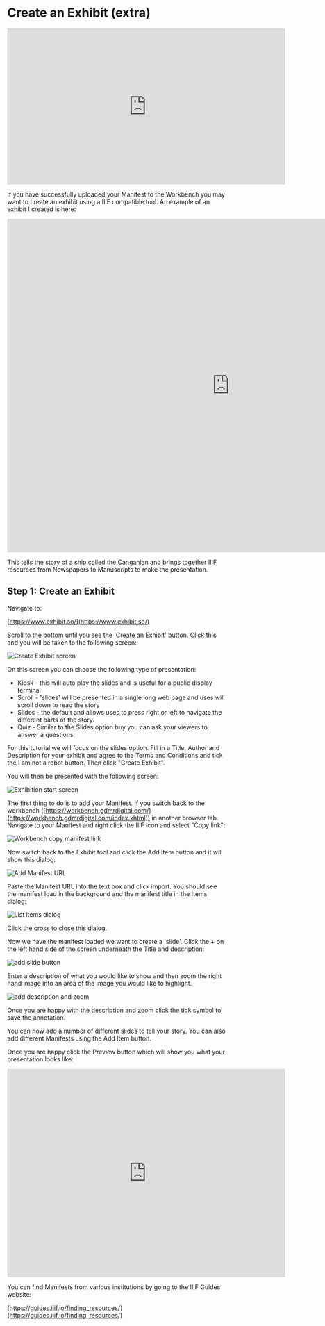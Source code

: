 # Create an Exhibit (extra)

<iframe src="https://player.vimeo.com/video/716825099?h=d4ee6b8255" width="640" height="360" frameborder="0" allow="autoplay; fullscreen; picture-in-picture" allowfullscreen></iframe>

If you have successfully uploaded your Manifest to the Workbench you may want to create an exhibit using a IIIF compatible tool. An example of an exhibit I created is here:

<iframe src="https://exhibit.so/exhibits/vjxZwSD0sgKKzQhU4r7i?embedded=true" width="1024" height="768" allowfullscreen frameborder="0"></iframe>

This tells the story of a ship called the Canganian and brings together IIIF resources from Newspapers to Manuscripts to make the presentation.

## Step 1: Create an Exhibit

Navigate to:

[https://www.exhibit.so/](https://www.exhibit.so/)

Scroll to the bottom until you see the 'Create an Exhibit' button. Click this and you will be taken to the following screen:

![Create Exhibit screen](img/create.png)

On this screen you can choose the following type of presentation:

 * Kiosk - this will auto play the slides and is useful for a public display terminal
 * Scroll - 'slides' will be presented in a single long web page and uses will scroll down to read the story
 * Slides - the default and allows uses to press right or left to navigate the different parts of the story.
 * Quiz - Similar to the Slides option buy you can ask your viewers to answer a questions

For this tutorial we will focus on the slides option. Fill in a Title, Author and Description for your exhibit and agree to the Terms and Conditions and tick the I am not a robot button. Then click "Create Exhibit".

You will then be presented with the following screen:

![Exhibition start screen](img/start.png)

The first thing to do is to add your Manifest. If you switch back to the workbench ([https://workbench.gdmrdigital.com/](https://workbench.gdmrdigital.com/index.xhtml)) in another browser tab. Navigate to your Manifest and right click the IIIF icon and select "Copy link":

![Workbench copy manifest link](img/workbench.png)

Now switch back to the Exhibit tool and click the Add Item button and it will show this dialog:

![Add Manifest URL](img/add_item.png)

Paste the Manifest URL into the text box and click import. You should see the manifest load in the background and the manifest title in the Items dialog:

![List items dialog](img/list_items.png)

Click the cross to close this dialog.

Now we have the manifest loaded we want to create a 'slide'. Click the + on the left hand side of the screen underneath the Title and description:

![add slide button](img/add_anno.png)

Enter a description of what you would like to show and then zoom the right hand image into an area of the image you would like to highlight.

![add description and zoom](img/zoom.png)

Once you are happy with the description and zoom click the tick symbol to save the annotation.

You can now add a number of different slides to tell your story. You can also add different Manifests using the Add Item button.

Once you are happy click the Preview button which will show you what your presentation looks like:

<iframe src="https://www.exhibit.so/exhibits/CJkH4G1vIncsNAtMKXYC?embedded=true" width="640" height="480" allowfullscreen allow="autoplay" frameborder="0"></iframe>

You can find Manifests from various institutions by going to the IIIF Guides website:

[https://guides.iiif.io/finding_resources/](https://guides.iiif.io/finding_resources/)

